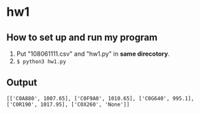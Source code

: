 # hw1

## How to set up and run my program

1. Put "108061111.csv" and "hw1.py" in **same direcotory**.
2. `$ python3 hw1.py` 
  
## Output
  ```
  [['C0A880', 1007.65], ['C0F9A0', 1010.65], ['C0G640', 995.1], ['C0R190', 1017.95], ['C0X260', 'None']]
  ```
